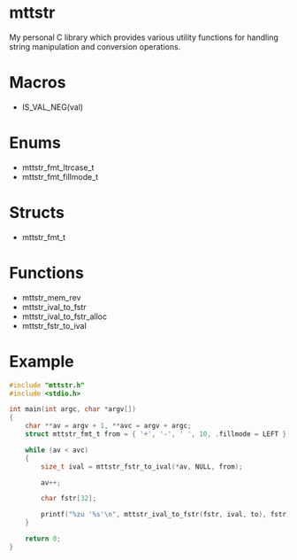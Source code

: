 # mttstr
My personal C library which provides various utility functions for handling string manipulation and conversion operations.

# Macros
- IS_VAL_NEG(val)

# Enums
- mttstr_fmt_ltrcase_t
- mttstr_fmt_fillmode_t

# Structs
- mttstr_fmt_t

# Functions
- mttstr_mem_rev
- mttstr_ival_to_fstr
- mttstr_ival_to_fstr_alloc
- mttstr_fstr_to_ival

# Example
```c
#include "mttstr.h"
#include <stdio.h>

int main(int argc, char *argv[])
{
	char **av = argv + 1, **avc = argv + argc;
	struct mttstr_fmt_t from = { '+', '-', ' ', 10, .fillmode = LEFT }, to = { 0, 0, .base = 16, LOWER, LEFT, 0, 0 };

	while (av < avc)
	{
		size_t ival = mttstr_fstr_to_ival(*av, NULL, from);

		av++;

		char fstr[32];

		printf("%zu '%s'\n", mttstr_ival_to_fstr(fstr, ival, to), fstr);
	}

	return 0;
}
```
